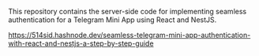 This repository contains the server-side code for implementing seamless authentication for a Telegram Mini App using React and NestJS.

https://514sid.hashnode.dev/seamless-telegram-mini-app-authentication-with-react-and-nestjs-a-step-by-step-guide